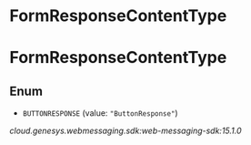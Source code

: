 # FormResponseContentType


# FormResponseContentType

## Enum


* `BUTTONRESPONSE` (value: `"ButtonResponse"`)




_cloud.genesys.webmessaging.sdk:web-messaging-sdk:15.1.0_
